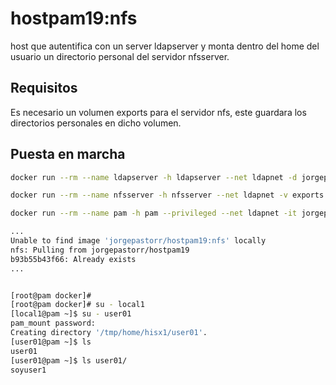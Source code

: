 # hostpam19:nfs

host que autentifica con un server ldapserver y monta dentro del home del usuario un directorio personal del servidor nfsserver.

## Requisitos

Es necesario un volumen exports para el servidor nfs, este guardara los directorios personales en dicho volumen.

## Puesta en marcha

```bash
docker run --rm --name ldapserver -h ldapserver --net ldapnet -d jorgepastorr/ldapserver19

docker run --rm --name nfsserver -h nfsserver --net ldapnet -v exports:/exports --privileged -d jorgepastorr/nfsserver:ldap

docker run --rm --name pam -h pam --privileged --net ldapnet -it jorgepastorr/hostpam19:nfs
```

```bash
...
Unable to find image 'jorgepastorr/hostpam19:nfs' locally
nfs: Pulling from jorgepastorr/hostpam19
b93b55b43f66: Already exists 
...


[root@pam docker]# 
[root@pam docker]# su - local1
[local1@pam ~]$ su - user01
pam_mount password:
Creating directory '/tmp/home/hisx1/user01'.
[user01@pam ~]$ ls
user01
[user01@pam ~]$ ls user01/
soyuser1

```